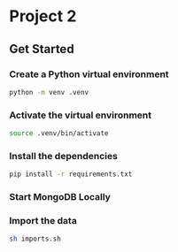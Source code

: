 # Project 2

## Get Started

### Create a Python virtual environment

```bash
python -m venv .venv
```

### Activate the virtual environment

```bash
source .venv/bin/activate
```

### Install the dependencies

```bash
pip install -r requirements.txt
```

### Start MongoDB Locally

### Import the data

```bash
sh imports.sh
```
